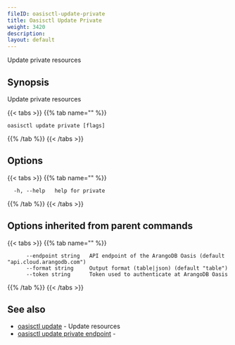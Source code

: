 ```yaml
---
fileID: oasisctl-update-private
title: Oasisctl Update Private
weight: 3420
description: 
layout: default
---
```

Update private resources

## Synopsis

Update private resources

{{< tabs >}}
{{% tab name="" %}}
```
oasisctl update private [flags]
```
{{% /tab %}}
{{< /tabs >}}

## Options

{{< tabs >}}
{{% tab name="" %}}
```
  -h, --help   help for private
```
{{% /tab %}}
{{< /tabs >}}

## Options inherited from parent commands

{{< tabs >}}
{{% tab name="" %}}
```
      --endpoint string   API endpoint of the ArangoDB Oasis (default "api.cloud.arangodb.com")
      --format string     Output format (table|json) (default "table")
      --token string      Token used to authenticate at ArangoDB Oasis
```
{{% /tab %}}
{{< /tabs >}}

## See also

* [oasisctl update]()	 - Update resources
* [oasisctl update private endpoint](oasisctl-update-private-endpoint)	 - 

